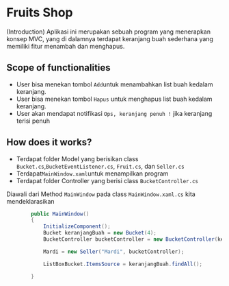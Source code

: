 ﻿
# Fruits Shop
(Introduction) Aplikasi ini merupakan sebuah program yang menerapkan konsep MVC, yang di dalamnya terdapat keranjang buah sederhana yang memiliki fitur menambah dan menghapus.

## Scope of functionalities

-   User bisa menekan tombol `Add`untuk menambahkan list buah kedalam keranjang.
-   User bisa menekan tombol `Hapus` untuk menghapus list buah kedalam keranjang.
-   User akan mendapat notifikasi `Ops, keranjang penuh !` jika keranjang terisi penuh

## How does it works?

-   Terdapat folder Model yang berisikan class `Bucket.cs`,`BucketEventListener.cs`, `Fruit.cs`, dan `Seller.cs`
-   Terdapat`MainWindow.xaml`untuk menampilkan program
-   Terdapat folder Controller yang berisi class `BucketController.cs` 

Diawali dari Method `MainWindow` pada class `MainWindow.xaml.cs` kita mendeklarasikan
```C#
        public MainWindow()
        {
            InitializeComponent();
            Bucket keranjangBuah = new Bucket(4);
            BucketController bucketController = new BucketController(keranjangBuah, this);

            Mardi = new Seller("Mardi", bucketController);

            ListBoxBucket.ItemsSource = keranjangBuah.findAll();

        }
```